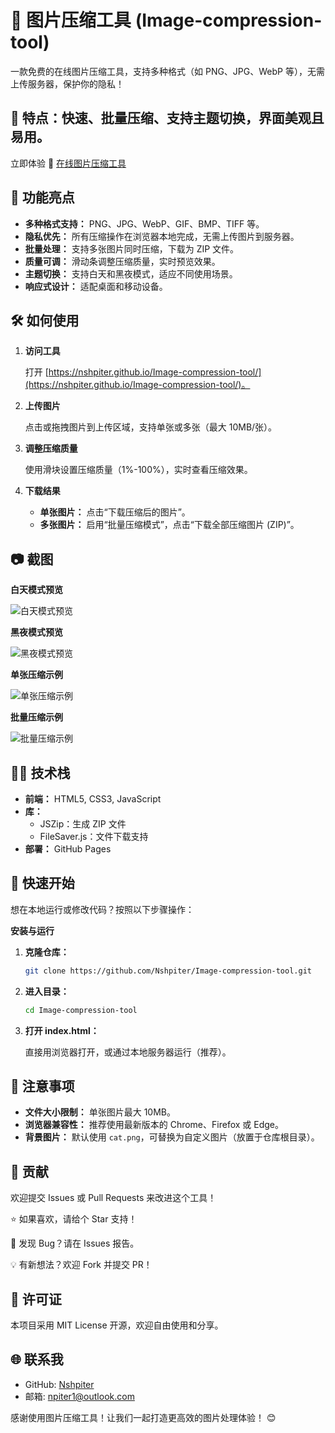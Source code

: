 # 📸 图片压缩工具 (Image-compression-tool)

一款免费的在线图片压缩工具，支持多种格式（如 PNG、JPG、WebP 等），无需上传服务器，保护你的隐私！

## 🌟 特点：快速、批量压缩、支持主题切换，界面美观且易用。

立即体验 🚀 [在线图片压缩工具]([https://nshpiter.github.io/Image-compression-tool/](https://image-compression-tool-eight.vercel.app/))

## 🎯 功能亮点

*   **多种格式支持：** PNG、JPG、WebP、GIF、BMP、TIFF 等。
*   **隐私优先：** 所有压缩操作在浏览器本地完成，无需上传图片到服务器。
*   **批量处理：** 支持多张图片同时压缩，下载为 ZIP 文件。
*   **质量可调：** 滑动条调整压缩质量，实时预览效果。
*   **主题切换：** 支持白天和黑夜模式，适应不同使用场景。
*   **响应式设计：** 适配桌面和移动设备。

## 🛠️ 如何使用

1.  **访问工具**

    打开 [https://nshpiter.github.io/Image-compression-tool/](https://nshpiter.github.io/Image-compression-tool/)。

2.  **上传图片**

    点击或拖拽图片到上传区域，支持单张或多张（最大 10MB/张）。

3.  **调整压缩质量**

    使用滑块设置压缩质量（1%-100%），实时查看压缩效果。

4.  **下载结果**

    *   **单张图片：** 点击“下载压缩后的图片”。
    *   **多张图片：** 启用“批量压缩模式”，点击“下载全部压缩图片 (ZIP)”。

## 📷 截图

**白天模式预览**

![白天模式预览](https://github.com/user-attachments/assets/21923332-779f-4298-8a7c-8f612b1141bd)

**黑夜模式预览**

![黑夜模式预览](https://github.com/user-attachments/assets/ca205572-0fc8-4c56-b238-68ecd7f2c335)

**单张压缩示例**

![单张压缩示例](https://github.com/user-attachments/assets/a0925399-2d34-43d0-855c-cab21668cfdc)

**批量压缩示例**

![批量压缩示例](https://github.com/user-attachments/assets/cad73c54-f52f-4fc4-8384-cf717c207c1f)

## 🧑‍💻 技术栈

*   **前端：** HTML5, CSS3, JavaScript
*   **库：**
    *   JSZip：生成 ZIP 文件
    *   FileSaver.js：文件下载支持
*   **部署：** GitHub Pages

## 🚀 快速开始

想在本地运行或修改代码？按照以下步骤操作：

**安装与运行**

1.  **克隆仓库：**

    ```bash
    git clone https://github.com/Nshpiter/Image-compression-tool.git
    ```

2.  **进入目录：**

    ```bash
    cd Image-compression-tool
    ```

3.  **打开 index.html：**

    直接用浏览器打开，或通过本地服务器运行（推荐）。

## 📝 注意事项

*   **文件大小限制：** 单张图片最大 10MB。
*   **浏览器兼容性：** 推荐使用最新版本的 Chrome、Firefox 或 Edge。
*   **背景图片：** 默认使用 `cat.png`，可替换为自定义图片（放置于仓库根目录）。

## 🤝 贡献

欢迎提交 Issues 或 Pull Requests 来改进这个工具！

⭐ 如果喜欢，请给个 Star 支持！

🐛 发现 Bug？请在 Issues 报告。

💡 有新想法？欢迎 Fork 并提交 PR！

## 📜 许可证

本项目采用 MIT License 开源，欢迎自由使用和分享。

## 🌐 联系我

*   GitHub: [Nshpiter](https://github.com/Nshpiter)
*   邮箱: npiter1@outlook.com

感谢使用图片压缩工具！让我们一起打造更高效的图片处理体验！ 😊
